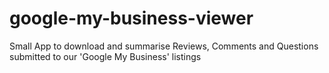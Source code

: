 # google-my-business-viewer
Small App to download and summarise Reviews, Comments and Questions submitted to our 'Google My Business' listings 

